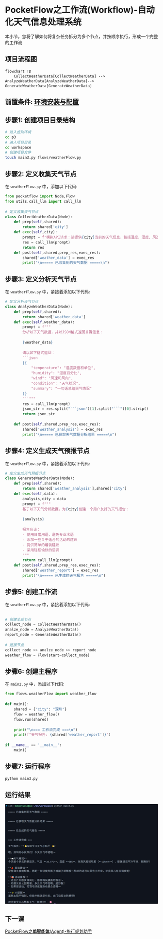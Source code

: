 # PocketFlow之**工作流**(Workflow)-自动化天气信息处理系统

本小节，您将了解如何将复杂任务拆分为多个节点，并按顺序执行，形成一个完整的工作流

## 项目流程图

```mermaid
flowchart TD
    CollectWeatherData[CollectWeatherData] --> AnalyzeWeatherData[AnalyzeWeatherData]--> GenerateWeatherData[GenerateWeatherData]
```

## 前置条件: [环境安装与配置](./init-env.md)

## 步骤1: 创建项目目录结构

```bash
# 进入虚拟环境
cd p3
# 进入项目目录
cd workspace
# 创建项目文件
touch main3.py flows/weatherFlow.py
```

## 步骤2: 定义收集天气节点


在 `weatherFlow.py` 中，添加以下代码:

```python
from pocketflow import Node,Flow
from utils.call_llm import call_llm

# 定义收集天气节点
class CollectWeatherData(Node):
    def prep(self,shared):
        return shared['city']
    def exec(self,city):
        prompt = f"模拟API请求：请提供{city}当前的天气信息，包括温度、湿度、风速和天气状况"
        res = call_llm(prompt)
        return res
    def post(self,shared,prep_res,exec_res):
        shared['weather_data'] = exec_res
        print("\n===== 已收集到的天气数据 =====\n") 
```

## 步骤3: 定义分析天气节点

在 `weatherFlow.py` 中，紧接着添加以下代码:

```python
# 定义分析天气节点
class AnalyzeWeatherData(Node):
    def prep(self,shared):
        return shared['weather_data']
    def exec(self,weather_data):
        prompt = f"""
        分析以下天气数据，并以JSON格式返回关键信息：  
          
        {weather_data}  
          
        请以如下格式返回：  
        ```json  
        {{  
            "temperature": "温度数值和单位",  
            "humidity": "湿度百分比",   
            "wind": "风速和风向",  
            "condition": "天气状况",  
            "summary": "一句话总结天气情况"  
        }}  
        ```"""
        res = call_llm(prompt)
        json_str = res.split("```json")[1].split("```")[0].strip()
        return json_str
    
    def post(self,shared,prep_res,exec_res):
        shared['weather_analysis'] = exec_res
        print("\n===== 已获取天气数据分析结果 =====\n")
```

## 步骤4: 定义生成天气预报节点


在 `weatherFlow.py` 中，紧接着添加以下代码:

```python
# 定义生成天气预报节点
class GenerateWeatherData(Node):
    def prep(self,shared):
        return shared['weather_analysis'],shared['city']
    def exec(self,data):
        analysis,city = data
        prompt = f"""
        基于以下天气分析数据，为{city}创建一个用户友好的天气报告：  
            
        {analysis}  
            
        报告应该：  
        - 使用日常用语，避免专业术语  
        - 添加一些关于适合的活动的建议  
        - 提供简单的着装建议  
        - 采用轻松愉快的语调  
        """
        return call_llm(prompt)
    def post(self,shared,prep_res,exec_res):
        shared['weather_report'] = exec_res
        print("\n===== 已生成的天气报告 =====\n")  
```

## 步骤5: 创建工作流

在 `weatherFlow.py` 中，紧接着添加以下代码:


```python

# 创建全部节点
collect_node = CollectWeatherData()
analze_node = AnalyzeWeatherData()
report_node = GenerateWeatherData()

# 连接节点
collect_node >> analze_node >> report_node
weather_flow = Flow(start=collect_node)

```


## 步骤6: 创建主程序

在 `main2.py` 中，添加以下代码:

```python
from flows.weatherFlow import weather_flow

def main():
    shared = {"city": "深圳"}
    flow = weather_flow()
    flow.run(shared)

    print("\n=== 工作流完成 ===\n")
    print(f"天气报告: {shared['weather_report']}")

if __name__ == '__main__':
    main()

```

## 步骤7: 运行程序

```bash
python main3.py
```


## 运行结果

![运行结果](/images/lesson3/1.png)


## 下一课
[PocketFlow之**单智能体**(Agent)-旅行规划助手](./lesson4.md)
